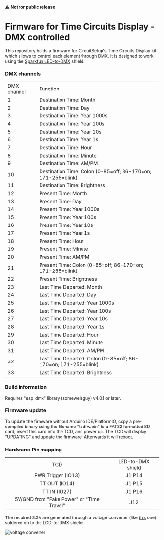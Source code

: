 
**&#9888; Not for public release**

# Firmware for Time Circuits Display - DMX controlled

This repository holds a firmware for CircuitSetup's Time Circuits Display kit which allows to control each element through DMX. It is designed to work using the [Sparkfun LED-to-DMX](https://www.sparkfun.com/products/15110) shield.

### DMX channels

<table>
    <tr><td>DMX channel</td><td>Function</td></tr>
    <tr><td>1</td><td>Destination Time: Month</td></tr>
    <tr><td>2</td><td>Destination Time: Day</td></tr>
    <tr><td>3</td><td>Destination Time: Year 1000s</td></tr>
    <tr><td>4</td><td>Destination Time: Year 100s</td></tr>
    <tr><td>5</td><td>Destination Time: Year 10s</td></tr>
    <tr><td>6</td><td>Destination Time: Year 1s</td></tr>
    <tr><td>7</td><td>Destination Time: Hour</td></tr>
    <tr><td>8</td><td>Destination Time: Minute</td></tr>
    <tr><td>9</td><td>Destination Time: AM/PM</td></tr>
    <tr><td>10</td><td>Destination Time: Colon (0-85=off; 86-170=on; 171-255=blink)</td></tr>
    <tr><td>11</td><td>Destination Time: Brightness</td></tr>
    <tr><td>12</td><td>Present Time: Month</td></tr>
    <tr><td>13</td><td>Present Time: Day</td></tr>
    <tr><td>14</td><td>Present Time: Year 1000s</td></tr>
    <tr><td>15</td><td>Present Time: Year 100s</td></tr>
    <tr><td>16</td><td>Present Time: Year 10s</td></tr>
    <tr><td>17</td><td>Present Time: Year 1s</td></tr>
    <tr><td>18</td><td>Present Time: Hour</td></tr>
    <tr><td>19</td><td>Present Time: Minute</td></tr>
    <tr><td>20</td><td>Present Time: AM/PM</td></tr>
    <tr><td>21</td><td>Present Time: Colon (0-85=off; 86-170=on; 171-255=blink)</td></tr>
    <tr><td>22</td><td>Present Time: Brightness</td></tr>
    <tr><td>23</td><td>Last Time Departed: Month</td></tr>
    <tr><td>24</td><td>Last Time Departed: Day</td></tr>
    <tr><td>25</td><td>Last Time Departed: Year 1000s</td></tr>
    <tr><td>26</td><td>Last Time Departed: Year 100s</td></tr>
    <tr><td>27</td><td>Last Time Departed: Year 10s</td></tr>
    <tr><td>28</td><td>Last Time Departed: Year 1s</td></tr>
    <tr><td>29</td><td>Last Time Departed: Hour</td></tr>
    <tr><td>30</td><td>Last Time Departed: Minute</td></tr>
    <tr><td>31</td><td>Last Time Departed: AM/PM</td></tr>
    <tr><td>32</td><td>Last Time Departed: Colon (0-85=off; 86-170=on; 171-255=blink)</td></tr>
    <tr><td>33</td><td>Last Time Departed: Brightness</td></tr>
</table>

### Build information

Requires "esp_dmx" library (someweisguy) v4.0.1 or later.

### Firmware update

To update the firmware without Arduino IDE/PlatformIO, copy a pre-compiled binary using the filename "tcdfw.bin" to a FAT32 formatted SD card, insert this card into the TCD, and power up. The TCD will display "UPDATING" and update the firmware. Afterwards it will reboot.

### Hardware: Pin mapping

<table>
    <tr>
     <td align="center">TCD</td><td align="center">LED-to-DMX shield</td>
    </tr>
    <tr>
     <td align="center">PWR Trigger (IO13)</a></td>
     <td align="center">J1 P14</td>
    </tr>
    <tr>
     <td align="center">TT OUT (IO14)</td>
     <td align="center">J1 P15</td>
    </tr>
    <tr>
     <td align="center">TT IN (IO27)</td>
     <td align="center">J1 P16</td>
    </tr>
    <tr>
     <td align="center">5V/GND from "Fake Power" or "Time Travel"</td>
     <td align="center">J12</td>
    </tr>
</table>

The required 3.3V are generated through a voltage converter (like [this](https://www.amazon.com/dp/B09Q8Q3ZVM) one) soldered on to the LCD-to-DMX shield:

![voltage converter](https://github.com/realA10001986/TCD-DMX/assets/76924199/d7e42eff-1782-41a6-b751-f22e25e6e564)


